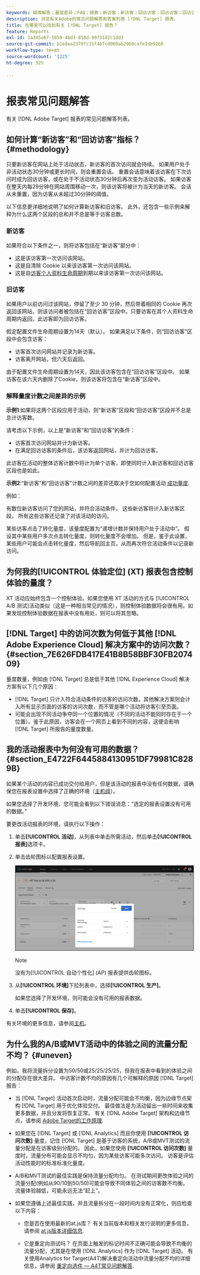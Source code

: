 ```yaml
---
keywords: 疑难解答；量度差异；FAQ；报表；新访客；新访客；回访访客；回访访客；回访访客；回访；新访问
description: 浏览有关Adobe的常见问题解答和答案列表 [!DNL Target] 报表。
title: 在哪里可以找到有关 [!DNL Target] 报告？
feature: Reports
exl-id: 1a345a67-5050-4bd3-858d-99731d2c1dd3
source-git-commit: b1e8ea2370fc15f4bfcd960ab2960cafe2db92b8
workflow-type: tm+mt
source-wordcount: '1225'
ht-degree: 32%

---
```


# 报表常见问题解答

有关 [!DNL Adobe Target] 报表的常见问题解答列表。

## 如何计算“新访客”和“回访访客”指标？ {#methodology}

只要新访客在网站上处于活动状态，新访客的首次访问就会持续。
如果用户处于非活动状态30分钟或更长时间，则会重置会话。 重置会话意味着该访客在下次访问时成为回访访客，或在处于不活动状态30分钟后再次变为活动访客。
如果访客在整天内每29分钟在网站周围移动一次，则该访客将被计为当天的新访客。 会话从未重置，因为访客从未超过30分钟的阈值。

以下信息更详细地说明了如何计算新访客和旧访客。 此外，还包含一些示例来解释为什么这两个区段的总和并不总是等于访客总数。

### 新访客

如果符合以下条件之一，则将访客包括在“新访客”部分中：

* 这是该访客第一次访问该网站。
* 这是自清除 Cookie 以来该访客第一次访问该网站。
* 这是自[访客个人资料生命周期](/help/main/c-target/c-visitor-profile/visitor-profile-lifetime.md)到期以来该访客第一次访问该网站。

### 旧访客

如果用户以前访问过该网站，停留了至少 30 分钟，然后带着相同的 Cookie 再次返回该网站，则该访问者被包括在“回访访客”区段中。只要访客在其个人资料生命周期内返回，此访客即为回访访客。

假定配置文件生命周期设置为14天（默认）。 如果满足以下条件，则“回访访客”区段中会包含访客：

* 访客首次访问网站并记录为新访客。
* 访客离开网站，但六天后返回。

由于配置文件生命周期设置为14天，因此该访客包含在“回访访客”区段中。 如果访客在该六天内删除了Cookie，则该访客将包含在“新访客”区段中。

### 解释量度计数之间差异的示例

**示例1**:如果将这两个区段应用于活动，则“新访客”区段和“回访访客”区段并不总是总计访客数。

请考虑以下示例，以上是“新访客”和“回访访客”的条件：

* 访客首次访问网站并计为新访客。
* 在满足回访访客的条件后，该访客返回网站，并计为回访访客。

此访客在活动的整体访客计数中将计为单个访客，即使同时计入新访客和回访访客区段也是如此。

**示例2**:“新访客”和“回访访客”计数之间的差异还取决于您如何配置活动 [成功量度](/help/main/c-activities/r-success-metrics/success-metrics.md).

例如：

有数位新访客访问了您的网站，并符合活动条件。 这些新访客将计入新访客区段。 所有这些访客还记录了对该活动的访问。

某些访客点击了转化量度，该量度配置为“递增计数并保持用户处于活动中”。 假设其中某些用户多次点击转化量度，则转化量度不会增加。 但是，鉴于此设置，某些用户可能会点击转化量度，然后导航回主页，从而再次符合活动条件以记录新访问。

## 为何我的[!UICONTROL 体验定位] (XT) 报表包含控制体验的量度？

XT 活动应始终包含一个控制体验。如果您使用 XT 活动的方式与 [!UICONTROL A/B 测试]活动类似（这是一种相当常见的情况），则控制体验数据将会很有用。如果发现控制体验数据在报表中没有用处，则可以将其忽略。

## [!DNL Target] 中的访问次数为何低于其他 [!DNL Adobe Experience Cloud] 解决方案中的访问次数？ {#section_7E626FDB417E41B8B58BBF30FB207409}

量度数量，例如由 [!DNL Target] 总是低于其他 [!DNL Experience Cloud] 解决方案有以下几个原因：

* [!DNL Target] 只计入符合活动条件的访客的访问次数。其他解决方案则会计入所有显示页面的访客的访问次数，而不管是哪个活动将访客引至页面。
* 可能会出现不同活动争夺同一个位置的情况（不同的活动不能同时存在于一个位置）。鉴于此原因，访客会在一个网页上看到不同的内容，这便会影响 [!DNL Target] 所报告的量度数量。

## 我的活动报表中为何没有可用的数据？ {#section_E4722F6445884130951DF79981C8289B}

如果某个活动的内容已成功交付给用户，但是该活动的报表中没有任何数据，请确保您在报表设置中选择了正确的环境（[主机组](/help/main/administrating-target/hosts.md)）。

如果您选择了开发环境，您可能会看到以下错误消息：“选定的报表设置没有可用的数据。”

要更改活动报表的环境，请执行以下操作：

1. 单击&#x200B;**[!UICONTROL 活动]**，从列表中单击所需活动，然后单击&#x200B;**[!UICONTROL 报表]**&#x200B;选项卡。
1. 单击齿轮图标以配置报表设置。

   ![A/B 设置对话框](/help/main/c-reports/c-report-settings/assets/ab_settings_dialog.png)

   >[!NOTE]
   >
   >没有为[!UICONTROL 自动个性化] (AP) 报表提供齿轮图标。

1. 从&#x200B;**[!UICONTROL 环境]**&#x200B;下拉列表中，选择&#x200B;**[!UICONTROL 生产]**。

   如果您选择了开发环境，则可能会没有可用的报表数据。

1. 单击&#x200B;**[!UICONTROL 保存]**。

有关环境的更多信息，请参阅[主机](/help/main/administrating-target/hosts.md#concept_516BB01EBFBD4449AB03940D31AEB66E)。

## 为什么我的A/B或MVT活动中的体验之间的流量分配不均？ {#uneven}

例如，我将流量拆分设置为50/50或25/25/25/25，但我在报表中看到的体验之间的分配存在很大差异。 中访客计数不均的原因有几个可解释的原因 [!DNL Target] 报告：

* 当 [!DNL Target] 活动首次启动时，流量分配可能会不均衡，因为边缘节点架构 [!DNL Target] 用于优化体验交付。 最佳做法是为活动留出一些时间来收集更多数据，并且分发将恢复正常。 有关 [!DNL Adobe Target] 架构和边缘节点，请参阅 [Adobe Target的工作原理](/help/main/c-intro/how-target-works.md).
* 如果您在 [!DNL Target] 或 [!DNL Analytics] 而且你使用 **[!UICONTROL 访问次数]** 量度，记住 [!DNL Target] 是基于访客的系统，A/B或MVT测试的流量分配是在访客级别分配的。 因此，如果您使用 **[!UICONTROL 访问次数]** 量度时，流量分布可能会显示不均匀，因为某些访客可能多次访问。 访客是评估活动性能时的标准标准化量度。
* A/B和MVT测试的最佳实践是保持流量分配均匀。 在测试期间更改体验之间的流量分配(例如从90/10到50/50)可能会导致不同体验之间的访客数不均衡。 流量体验越低，可能永远无法“赶上”。
* 如果您遵循上述最佳实践，并且流量拆分在一段时间内没有正常化，则应检查以下内容：

   * 您是否在使用最新的at.js库？ 有关当前版本和相关发行说明的更多信息，请参阅 [at.js版本详细信息](https://developer.adobe.com/target/implement/client-side/atjs/target-atjs-versions/).

   * 它是重定向测试吗？ 在页面上触发的标记时间不正确可能会导致不均衡的流量分配，尤其是在使用 [!DNL Analytics] 作为 [!DNL Target] 活动。 有关使用Analytics for Target(A4T)解决重定向活动中流量分配不均的详细信息，请参阅 [重定向选件 — A4T常见问题解答](/help/main/c-integrating-target-with-mac/a4t/r-a4t-faq/a4t-faq-redirect-offers.md).
